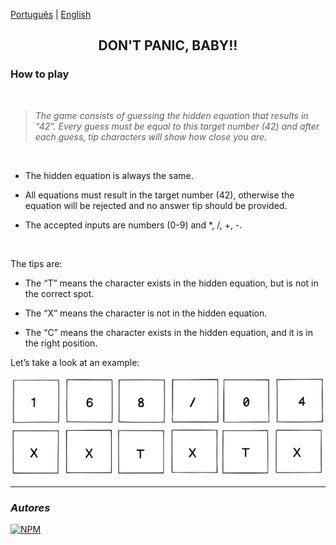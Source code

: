 [Português](https://github.com/42sp/dontpanic_baby_JAB/blob/main/README.md) | [English](https://github.com/42sp/dontpanic_baby_JAB/blob/main/README_en.md)

<h2 align="center"> DON'T PANIC, BABY!!</h2>


### How to play
<br />

> _The game consists of guessing the hidden equation that results in “42”. Every guess must be equal to this target number (42) and after each guess, tip characters will show how close you are._

<br />

- The hidden equation is always the same.

- All equations must result in the target number (42), otherwise the equation will be
rejected and no answer tip should be provided.

- The accepted inputs are numbers (0-9) and *, /, +, -.

<br />

The tips are:

- The “T” means the character exists in the hidden equation, but is not in the correct
spot.

- The “X” means the character is not in the hidden equation.

- The “C” means the character exists in the hidden equation, and it is in the right
position.

Let’s take a look at an example:

<img src="front_end_feliz/img/equacao.PNG">
<img src="front_end_feliz/img/dica1.PNG">

---

###   _Autores_


 [![NPM](https://img.shields.io/npm/l/react)](https://github.com/42sp/dontpanic_baby_JAB/blob/main/LICENSE) 
